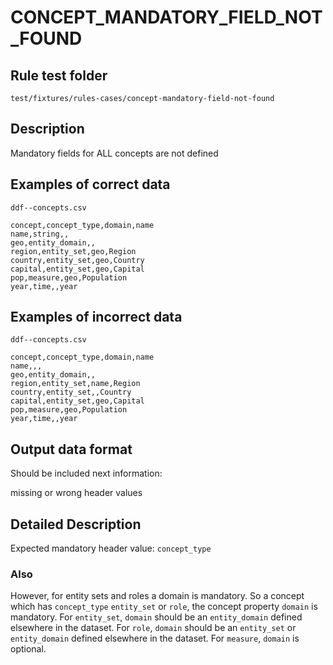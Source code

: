 # CONCEPT_MANDATORY_FIELD_NOT_FOUND

## Rule test folder 

`test/fixtures/rules-cases/concept-mandatory-field-not-found`

## Description

Mandatory fields for ALL concepts are not defined

## Examples of correct data

`ddf--concepts.csv`
```
concept,concept_type,domain,name
name,string,,
geo,entity_domain,,
region,entity_set,geo,Region
country,entity_set,geo,Country
capital,entity_set,geo,Capital
pop,measure,geo,Population
year,time,,year
```

## Examples of incorrect data

`ddf--concepts.csv`
```
concept,concept_type,domain,name
name,,,
geo,entity_domain,,
region,entity_set,name,Region
country,entity_set,,Country
capital,entity_set,geo,Capital
pop,measure,geo,Population
year,time,,year
```

## Output data format

Should be included next information:

missing or wrong header values

## Detailed Description

Expected mandatory header value: `concept_type`

### Also

However, for entity sets and roles a domain is mandatory.
So a concept which has `concept_type` `entity_set` or `role`, the concept property `domain` is mandatory. For `entity_set`, `domain` should be an `entity_domain` defined elsewhere in the dataset. For `role`, `domain` should be an `entity_set` or `entity_domain` defined elsewhere in the dataset.
For `measure`, `domain` is optional.
